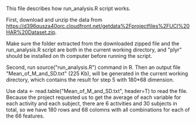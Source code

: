 
This file describes how run_analysis.R script works.

First, download and unzip the data from https://d396qusza40orc.cloudfront.net/getdata%2Fprojectfiles%2FUCI%20HAR%20Dataset.zip.

Make sure the folder extracted from the downloaded zipped file and the run_analysis.R script are both in the current working directory, and "plyr" should be installed on th computer before running the script.

Second, run source("run_analysis.R") command in R. Then an output file "Mean_of_M_and_SD.txt" (225 Kb), will be generated in the current working directory, which contains the result for step 5 with 180*68 dimension.

Use data <- read.table("Mean_of_M_and_SD.txt", header=T) to read the file. Because the project requested us to get the average of each variable for each activity and each subject, there are 6 activities and 30 subjects in total, so we have 180 rows and 68 colomns with all combinations for each of the 66 features.
